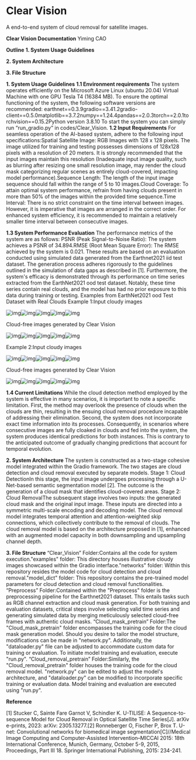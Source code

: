 # Clear Vision
 A end-to-end system of cloud removal for satellite images.




**Clear Vision Documentation**
Yiming CAO



**Outline**
**1. System Usage Guidelines**

**2. System Architecture**

**3. File Structure**





**1. System Usage Guidelines**
**1.1 Environment requirements**
The system operates efficiently on the Microsoft Azure Linux (ubuntu 20.04) Virtual Machine with one GPU Tesla T4 (16384 MB). To ensure the optimal functioning of the system, the following software versions are recommended:
earthnet==0.3.9gradio==3.41.2gradio-client==0.5.0matplotlib==3.7.2numpy==1.24.4pandas==2.0.3torch==2.0.1torchvision==0.15.2Python version 3.8.10
To start the system you can simply run “run_gradio.py” in codes/Clear_Vision.
**1.2 Input Requirements**
For seamless operation of the AI-based system, adhere to the following input specifications:Spatial Satellite Image: RGB Images with 128 x 128 pixels. The image utilized for training and testing possesses dimensions of 128x128 pixels with a resolution of 20 meters. It is strongly recommended that the input images maintain this resolution (Inadequate input image quality, such as blurring after resizing one small resolution image, may render the cloud mask categorizing regular scenes as entirely cloud-covered, impacting model performance).Sequence Length: The length of the input image sequence should fall within the range of 5 to 10 images.Cloud Coverage: To attain optimal system performance, refrain from having clouds present in more than 50% of the images within the provided time sequence.Time Interval: There is no strict constraint on the time interval between images. However, it is imperative that images are arranged in the correct order. For enhanced system efficiency, it is recommended to maintain a relatively smaller time interval between consecutive images.

**1.3 System Performance Evaluation**
The performance metrics of the system are as follows:
PSNR (Peak Signal-to-Noise Ratio): The system achieves a PSNR of 34.894.RMSE (Root Mean Square Error): The RMSE achieved by the system is 0.021.
These results are based on an evaluation conducted using simulated data generated from the Earthnet2021 iid test dataset. The generation process adheres rigorously to the guidelines outlined in the simulation of data gaps as described in [1].
Furthermore, the system's efficacy is demonstrated through its performance on time series extracted from the EarthNet2021 ood test dataset. Notably, these time series contain real clouds, and the model has had no prior exposure to this data during training or testing.
Examples from EarthNet2021 ood Test Dataset with Real Clouds
Example 1:Input cloudy images

![img](https://lh7-us.googleusercontent.com/EvH0vvuuUzWznTe1YRGwm42NmLplexKx6FR-LYC7-8mVrTE0rRjvUgSp9HWw9fIUHk9ESaXliwSo_DgRjLlZBqSDgTONw_b9xFoKTMDONLsTKfEcJp0UENiaOVNjXnfVJksGadkNIkoH286kx422i9COMu5k-qo_FItF2UAioy70RkLgRhpJHCWwQYIAPg)![img](https://lh7-us.googleusercontent.com/49CsGiwnSKT8FJHGLx95dzklOGB6-LIp4DzXCA4bIBWfn_IsURDhE-UohvccsNzhldrTb7NgNY1Ri8WGKfISOtgqMWDhXEB-_4Pxcimqeq939L5mRECS5LuDJ80FqHkQd6mXYKkpr70Y3i3dmVtzYxMR1y3o4J11XDyDGB4A8IeGZvZBv4M6IzdNQCfbBA)![img](https://lh7-us.googleusercontent.com/Dm-E7gSqCX-hA2Udp8hgG6hLFdwGsG00XELQUbT-7WrdTdDVdkNmgdFA6jybQoB8A54ap7f-Uaf3q50m4SdKZSoRXIoUgNDDhSQQil4vWw6mahch7sk9HZRayDYssRe73Gr_QuWzAIkBrqCgVCR6lKs2k9bmD7KzYAptz7aXKeb4V_rUvhZMNodgXwD8gA)![img](https://lh7-us.googleusercontent.com/vvYOImRXDswqubpIQF6E1xxoXZsssN6pIgcuyrrqG4qXEmK3UhB939VxmqrWFCj7EJXQWOuTJgI2_6XTfPk_CR0zvJzE3g7c06l_EuT4Hxp2lcWJ_-8kdN0jTC0NfKX4gD0WYelXwmw1PVXuzC2vlUSMp2yeSTti-QkMMItPKKcRTwCKm98ZMxkiKIlIPQ)![img](https://lh7-us.googleusercontent.com/Wf0P9aWzU-zJ9-Rtt-y-W8ttkb3kYZUhL0jp6EznWiV7PT0NOYOAQBUbnJWZWzAdy1lEAz2q59wwQZ1UGEncBGwalHHsIbNmQRLkMz5mJZKwtCz6RdW7YpY1zxw4YfQySH8UgwZj1cJ_snGHGJOtQBuLo2aGova67qFXM-ZjsQ1QIm57z-uKDXWEISY-WQ)

Cloud-free images generated by Clear Vision

![img](https://lh7-us.googleusercontent.com/gvCG9qk6-xkZLRdmIQW7yCrDrH5_SZUYpt8eHtFFkaS0kwppOYvxUCgXqbvN60Woik-TnFkaXrXFAaUS9S3UgLWnfy7L6VcXyko7sdP_mPmhojg4f4bgY9M-k2Lf6_x0K6Vmg94Ww_il7Hm_kYVY62iWIgXLwROrXo12gpyxeOO36-0_mZBLZUL7oY2RTw)![img](https://lh7-us.googleusercontent.com/z8vYpg3HDVsAqKxPvD9H027M342HHLw2zld8us8OZ-VsuK99j8OjBxKgdrJe3w7Dlizm400awBRJqLIiZmf2phWDY4BBpTlwqn1KQKv24bFIyC5KgbrBCDp51czi798RW6DE1IYjih2TQhXPXFFxzVkqTl3-Oo54i83MoAVocly6S56stZ9RmnYFd5cVcA)![img](https://lh7-us.googleusercontent.com/uP8_SxRdVv4QsliZRj8Ss4VDfENvZ9SBBt1__usCtU02t_4cRGucUcuHwgcKxoPc70jxq-FaC9ylFC_rrf4lLBDnkHt3qFusTTzO_9aRR_vkzOL-gcwtFdj_Qz939GlpqcCBgi90OB_2PxmmRWTDqxE6rNkADDQf27YjCe9fX7qMCv6KcaMnhN-6NidajA)![img](https://lh7-us.googleusercontent.com/t5FtHmEU1HIe-anohug8Ih4yTM21zoESb4CEFKjULOsrlXgkXL4bOfa6wqzI9O9TGqUz-kmNZZVa4NEcreIQ62xGpdPnhi84Q49JX_KaQOWJ811Bi4wWmMON1k8w8m5vszHB1W8m3ZzQBTD3A-KmkQI1lCkSX-16YnBdvVcpyhb7TbTjBN6ZgKfcw0_2VQ)![img](https://lh7-us.googleusercontent.com/vAJT4EqOU6Wm1jz1HDCWjJqgLpT5zRNDn6JoSaIrPNXUMvnq8utLFVGQJNeq7CbA-LSC6Zct1zezigDmg2Y_taZI5th0QZcimi6Pn1nYSkzqZBHRtWyfDv0l7PLxpGEXwFwZm7v_cyH5Y2HYVJHbdvw7ZYyjbCNoEByVSIC89pRQ38u_UzucoO5wDbSHiA)

Example 2:Input cloudy images

![img](https://lh7-us.googleusercontent.com/0JCfraCCtN62K-zC_YCAmBwzpyOc2sjjUWv_nXYW7--YiT3qOM5taSwQHrJQ1blzp2rS11e4JWsB1KySYtDA8oqHUZV-XHkijQEsOOEWsfCVQYXQOU4nieR0nWjU13PKhGkcFUK-rtbdOh4iITI-nR7SE1QNz63iw8aenTD27w4N-lJIIHMq6gpQphBPoA)![img](https://lh7-us.googleusercontent.com/sPx8lIbx6amsf-tSlC7lWao2zz3CrvMmElQVXEE8YMEpwqJPcFdJIRxUZNnyMLrA1o8rUgR_tEH1kt4UxtqxTwv8EZmvrXjiDL8AzShIK0n_1qDnaGqGJhrIheByoXiQFloTk1Q2MT_osRD8p3B3-p5ZOXRwxFsFfep35gUm0YgwuMbow5FiBSdNseKf0g)![img](https://lh7-us.googleusercontent.com/xwZCUn6-7XLFK2eh-tD8z0oqw2vn2XWwzoQnsFal7ghgsXoXLY926qNd-A0QF-58pAUi6H5Tb0NKUh6Bx27T3MkeWWJ8McirsGRdvSupvWdocq1nJL9etZcIPOT0I6tXXTDolpUqy3peSst4riZOzlOfD5t_-NINc9lKwwm9YBJN36dJgMX5tzqU1uFwvQ)![img](https://lh7-us.googleusercontent.com/byF4Fz3C_JXgGI3m0I9oupDH8PeUu4ov50YFHCjCq1zz3TICnYXq0QpznUpY4-vMkDfyZnTqctJ2-Tp1sHbKo_keRQ0Qi7x1NxtTECmEB9w8zOGhWOzSiBDiEzIlZ69iuq2Ay7vyLl8qMJLGV6hJKmThdfBHMZiheqSaOWNQ4EMWRESkayZ1UFfTVaC9Xw)![img](https://lh7-us.googleusercontent.com/JSn54IF0lh3IoKEAF3aHeMday-b_5q2xaXTCSLjhuIog2c2CMXqDGABD4r_xjZAhftFtce11Z4tLv7_HBANX8W1Qe_g5F6N0ksi6DZPem9wckwMKQ1ZQ14pek8bjUNSUrQrFKfEX1SQo1sDKRPAJ7lmPuQ7ILfXOUQrNKtXOhNMOBR67RW2ItGk31PftgA)

Cloud-free images generated by Clear Vision

![img](https://lh7-us.googleusercontent.com/tSeCMuIE3QAVAJxnN2PqNWFx4kw_VfoXTD5aHFXVbhyYAIMaHIpt7kfTTGP2q_Podek7l5JIbartNLF2l7iECLa6e2ArEhhyQw_GaxUvpNNMGO73-N6EapfnfYmYSkU3aBzmS77QMsPPg_z6-XSlRMRiOKU_6CUHqbUt3tNZHNqBct3ez_v22Xx-NbjVaQ)![img](https://lh7-us.googleusercontent.com/f2vOzCfc-1kZdZ6LAllGCgO-WJHA31FrF8ndluw0vY_2cR50NQbc4GDJLaxJCPBUfxar7x86BFEUFyTI7Y966Pp6FQcTk17IcSxRmToxsfdBLwEEiaiyyEQn0HPtzT_MLhSm5_OTu-9HS8KgpkgvBjoGcnpPSsoHkZfKw59vMi-O69dOFcRPYSNL-VeAvA)![img](https://lh7-us.googleusercontent.com/nd0_BFI1lilY3cjFur0trPcecatPjKlgS1L4ATv8ndC6n_APYxXywEz4h-IVSG8Oqkwu9KwcXOU6YLYXPG_prvbmlNeOmOPIHCm4CLClD6_GtkkPgcVEkQvAcKtyptONENkWMNybUMmJTHkA7xczeDqHIE4NfEbPSkI1HFuY01lcaeBHg5KaaEiHQaUh4A)![img](https://lh7-us.googleusercontent.com/AKNw1nrNMPZMOvrBo9kI_nUUO9Z3v-HTJnbVCpeoPa-AAnrHyp5j6URx4-Srk_juMUn5JqxAT0dd1XT-Ebt5KkTrp4cjFZbcdqZffz0jYwLIIj2YVPlKkib2mjZfqmjBpdQ0Qjv2FFXnxMlv4kIUeo5VEDHIlGwvdDF2_tE2s_cmG_3CxHcMfdNq7RTzHQ)![img](https://lh7-us.googleusercontent.com/rnTAmhsHr26lmVvuCfTy-VmfM0rtSBOJyTxC9elCI7zWenyrCtj6XCJaAH92cH97kb95pIz5ysOb0dtmdhKKRwPiW7Bl68avfogWOms172LEpqWa8UxYAULOm4Y1V1h0GvSDulGjyYriEzOa0dUKJPipIrsxiyvQEL5cS0q-YsxGD9YB-18-XAtG-TpKoQ)



**1.4 Current Limitations**
While the cloud detection method employed by the system is effective in many scenarios, it is important to note a specific limitation. 
First, the method may overlook the presence of clouds when the clouds are thin, resulting in the ensuing cloud removal procedure incapable of addressing their elimination. 
Second, the system does not incorporate exact time information into its processes. Consequently, in scenarios where consecutive images are fully cloaked in clouds and fed into the system, the system produces identical predictions for both instances. This is contrary to the anticipated outcome of gradually changing predictions that account for temporal evolution.


**2. System Architecture**
The system is constructed as a two-stage cohesive model integrated within the Gradio framework. The two stages are cloud detection and cloud removal executed by separate models.
Stage 1: Cloud DetectionIn this stage, the input image undergoes processing through a U-Net-based semantic segmentation model [2]. The outcome is the generation of a cloud mask that identifies cloud-covered areas.
Stage 2: Cloud RemovalThe subsequent stage involves two inputs: the generated cloud mask and the original input image. These inputs are directed into a symmetric multi-scale encoding and decoding model. The cloud removal model integrates temporal attention and attention-weighted skip connections, which collectively contribute to the removal of clouds. The cloud removal model is based on the architecture proposed in [1], enhanced with an augmented model capacity in both downsampling and upsampling channel depth. 


**3. File Structure**
“Clear_Vision” Folder:Contains all the code for system execution."examples" folder: This directory houses illustrative cloudy images showcased within the Gradio interface."networks" folder: Within this repository resides the model code for cloud detection and cloud removal."model_dict" folder: This repository contains the pre-trained model parameters for cloud detection and cloud removal functionalities.
“Preprocess” Folder:Contained within the "Preprocess" folder is the preprocessing pipeline for the Earthnet2021 dataset. This entails tasks such as RGB channel extraction and cloud mask generation. For both training and evaluation datasets, critical steps involve selecting valid time series and generating simulated data by merging meticulously selected cloud-free frames with authentic cloud masks.
“Cloud_mask_pretrain” Folder:The "Cloud_mask_pretrain" folder encompasses the training code for the cloud mask generation model. Should you desire to tailor the model structure, modifications can be made in "network.py". Additionally, the "dataloader.py" file can be adjusted to accommodate custom data for training or evaluation. To initiate model training and evaluation, execute "run.py". 
“Cloud_removal_pretrain” Folder:Similarly, the "Cloud_removal_pretrain" folder houses the training code for the cloud removal model. "network.py" can be edited to adjust the model's architecture, and "dataloader.py" can be modified to incorporate specific training or evaluation data. Model training and evaluation are executed using "run.py".







**Reference**

[1] Stucker C, Sainte Fare Garnot V, Schindler K. U-TILISE: A Sequence-to-sequence Model for Cloud Removal in Optical Satellite Time Series[J]. arXiv e-prints, 2023: arXiv: 2305.13277.[2] Ronneberger O, Fischer P, Brox T. U-net: Convolutional networks for biomedical image segmentation[C]//Medical Image Computing and Computer-Assisted Intervention–MICCAI 2015: 18th International Conference, Munich, Germany, October 5-9, 2015, Proceedings, Part III 18. Springer International Publishing, 2015: 234-241.
